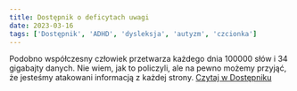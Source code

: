 ```yaml
---
title: Dostępnik o deficytach uwagi
date: 2023-03-16
tags: ['Dostępnik', 'ADHD', 'dysleksja', 'autyzm', 'czcionka']
---
```


Podobno współczesny człowiek przetwarza każdego dnia 100000 słów i 34 gigabajty danych. Nie wiem, jak to policzyli, ale na pewno możemy przyjąć, że jesteśmy atakowani informacją z każdej strony. [Czytaj w Dostępniku](https://dostepnik.substack.com/p/dostepnik-o-deficytach-uwagi)
